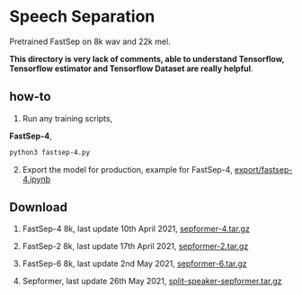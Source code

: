 # Speech Separation

Pretrained FastSep on 8k wav and 22k mel.

**This directory is very lack of comments, able to understand Tensorflow, Tensorflow estimator and Tensorflow Dataset are really helpful**.

## how-to

1. Run any training scripts,

**FastSep-4**,

```bash
python3 fastsep-4.py
```

2. Export the model for production, example for FastSep-4, [export/fastsep-4.ipynb](export/fastsep-4.ipynb)

## Download

1. FastSep-4 8k, last update 10th April 2021, [sepformer-4.tar.gz](https://f000.backblazeb2.com/file/malaya-speech-model/pretrained/sepformer-4.tar.gz)

2. FastSep-2 8k, last update 17th April 2021, [sepformer-2.tar.gz](https://f000.backblazeb2.com/file/malaya-speech-model/pretrained/sepformer-2.tar.gz)

3. FastSep-6 8k, last update 2nd May 2021, [sepformer-6.tar.gz](https://f000.backblazeb2.com/file/malaya-speech-model/pretrained/sepformer-6.tar.gz)

4. Sepformer, last update 26th May 2021, [split-speaker-sepformer.tar.gz](https://f000.backblazeb2.com/file/malaya-speech-model/pretrained/split-speaker-sepformer.tar.gz)